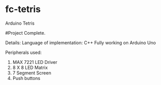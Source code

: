 # fc-tetris
Arduino Tetris

#Project Complete.

Details:
Language of implementation: C++
Fully working on Arduino Uno

Peripherals used:
1. MAX 7221 LED Driver
2. 8 X 8 LED Matrix
3. 7 Segment Screen
4. Push buttons
